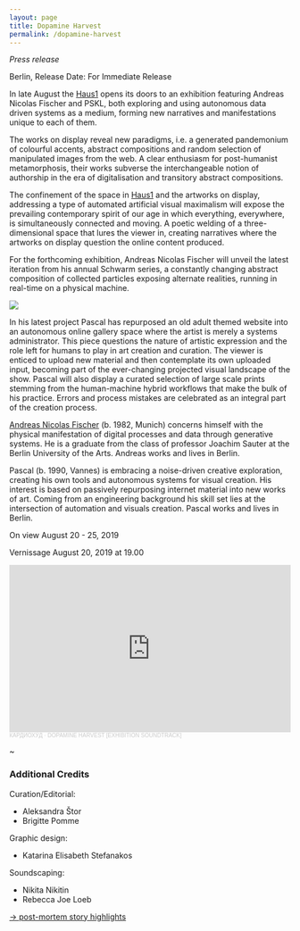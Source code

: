 ```yaml
---
layout: page
title: Dopamine Harvest
permalink: /dopamine-harvest
---
```

_Press release_

Berlin, Release Date: For Immediate Release

In late August the [Haus1](http://www.haus1-berlin.de/) opens its doors to an exhibition featuring Andreas Nicolas Fischer and PSKL, both exploring and using autonomous data driven systems as a medium, forming new narratives and manifestations unique to each of them.

The works on display reveal new paradigms, i.e. a generated pandemonium of colourful accents, abstract compositions and random selection of manipulated images from the web. A clear enthusiasm for post-humanist metamorphosis, their works subverse the interchangeable notion of authorship in the era of digitalisation and transitory abstract compositions.

The confinement of the space in [Haus1](http://www.haus1-berlin.de/) and the artworks on display, addressing a type of automated artificial visual maximalism will expose the prevailing contemporary spirit of our age in which everything, everywhere, is simultaneously connected and moving. A poetic welding of a three-dimensional space that lures the viewer in, creating narratives where the artworks on display question the online content produced.

For the forthcoming exhibition, Andreas Nicolas Fischer will unveil the latest iteration from his annual Schwarm series, a constantly changing abstract composition of collected particles exposing alternate realities, running in real-time on a physical machine.

<img class='post-image' src="http://pascal.cc/assets/pictures/anf.png">

In his latest project Pascal has repurposed an old adult themed website into an autonomous online gallery space where the artist is merely a systems administrator. This piece questions the nature of artistic expression and the role left for humans to play in art creation and curation. The viewer is enticed to upload new material and then contemplate its own uploaded input, becoming part of the ever-changing projected visual landscape of the show. Pascal will also display a curated selection of large scale prints stemming from the human-machine hybrid workflows that make the bulk of his practice. Errors and process mistakes are celebrated as an integral part of the creation process.

[Andreas Nicolas Fischer](https://studioanf.com/) (b. 1982, Munich) concerns himself with the physical manifestation of digital processes and data through generative systems. He is a graduate from the class of professor Joachim Sauter at the Berlin University of the Arts. Andreas works and lives in Berlin.

Pascal (b. 1990, Vannes) is embracing a noise-driven creative exploration, creating his own tools and autonomous systems for visual creation. His interest is based on passively repurposing internet material into new works of art. Coming from an engineering background his skill set lies at the intersection of automation and visuals creation. Pascal works and lives in Berlin.

On view
August 20 - 25, 2019

Vernissage
August 20, 2019 at 19.00

<iframe width="100%" height="300" scrolling="no" frameborder="no" allow="autoplay" src="https://w.soundcloud.com/player/?url=https%3A//api.soundcloud.com/tracks/665933072&color=%23ff5500&auto_play=false&hide_related=false&show_comments=true&show_user=true&show_reposts=false&show_teaser=true&visual=true"></iframe><div style="font-size: 10px; color: #cccccc;line-break: anywhere;word-break: normal;overflow: hidden;white-space: nowrap;text-overflow: ellipsis; font-family: Interstate,Lucida Grande,Lucida Sans Unicode,Lucida Sans,Garuda,Verdana,Tahoma,sans-serif;font-weight: 100;"><a href="https://soundcloud.com/cardiohud" title="КАРДИОХУ́Д" target="_blank" style="color: #cccccc; text-decoration: none;">КАРДИОХУ́Д</a> · <a href="https://soundcloud.com/cardiohud/dopamine-harvest" title="DOPAMINE HARVEST [EXHIBITION SOUNDTRACK]" target="_blank" style="color: #cccccc; text-decoration: none;">DOPAMINE HARVEST [EXHIBITION SOUNDTRACK]</a></div>

~

### Additional Credits

Curation/Editorial:
- Aleksandra Štor
- Brigitte Pomme

Graphic design:
- Katarina Elisabeth Stefanakos

Soundscaping:
- Nikita Nikitin
- Rebecca Joe Loeb


[→ post-mortem story highlights](https://www.instagram.com/stories/highlights/18081377293039487/)
